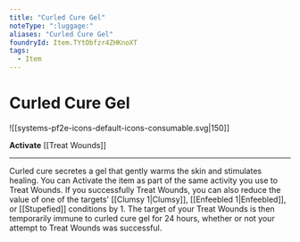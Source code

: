 ```yaml
---
title: "Curled Cure Gel"
noteType: ":luggage:"
aliases: "Curled Cure Gel"
foundryId: Item.TYtObfzr4ZHKnoXT
tags:
  - Item
---
```


# Curled Cure Gel
![[systems-pf2e-icons-default-icons-consumable.svg|150]]

**Activate** [[Treat Wounds]]

* * *

Curled cure secretes a gel that gently warms the skin and stimulates healing. You can Activate the item as part of the same activity you use to Treat Wounds. If you successfully Treat Wounds, you can also reduce the value of one of the targets' [[Clumsy 1|Clumsy]], [[Enfeebled 1|Enfeebled]], or [[Stupefied]] conditions by 1. The target of your Treat Wounds is then temporarily immune to curled cure gel for 24 hours, whether or not your attempt to Treat Wounds was successful.
